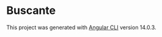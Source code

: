 # Buscante

This project was generated with [Angular CLI](https://github.com/angular/angular-cli) version 14.0.3.

